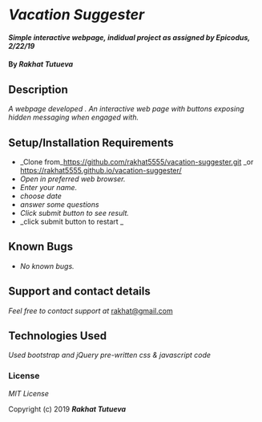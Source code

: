 # _Vacation Suggester_

#### _Simple interactive webpage, indidual project as assigned by Epicodus, 2/22/19_

#### By _**Rakhat Tutueva**_

## Description

_A webpage developed . An interactive web page with buttons exposing hidden messaging when engaged with._

## Setup/Installation Requirements

* _Clone from_https://github.com/rakhat5555/vacation-suggester.git _or https://rakhat5555.github.io/vacation-suggester/
* _Open in preferred web browser._
* _Enter your name._
* _choose date_
* _answer some questions_
* _Click submit button to see result._
* _click submit button to restart _


## Known Bugs

* _No known bugs._

## Support and contact details

_Feel free to contact support at_ rakhat@gmail.com

## Technologies Used

_Used bootstrap and jQuery pre-written css & javascript code_

### License

*MIT License*

Copyright (c) 2019 **_Rakhat Tutueva_**
